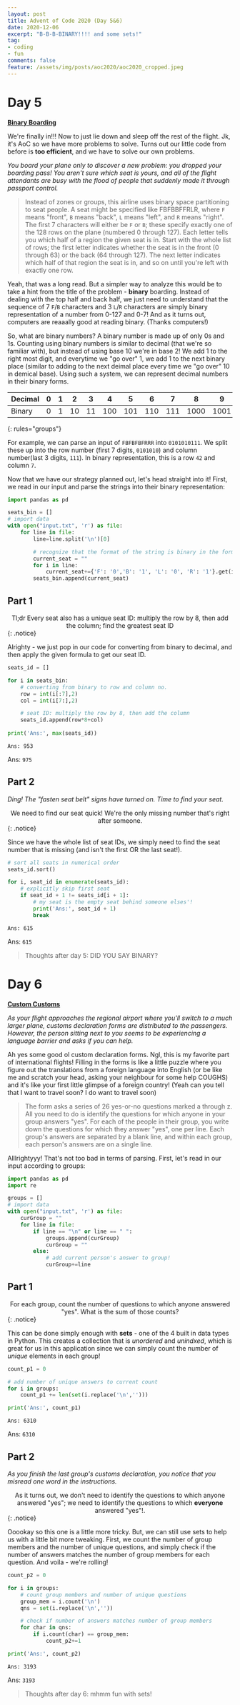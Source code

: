 ```yaml
---
layout: post
title: Advent of Code 2020 (Day 5&6)
date: 2020-12-06
excerpt: "B-B-B-BINARY!!!! and some sets!"
tag: 
- coding
- fun
comments: false
feature: /assets/img/posts/aoc2020/aoc2020_cropped.jpeg
---
```


# Day 5
<a href="https://adventofcode.com/2020/day/5"><b>Binary Boarding</b></a>

We're finally in!!! Now to just lie down and sleep off the rest of the flight. Jk, it's AoC so we have more problems to solve. Turns out our little code from before is **too efficient**, and we have to solve our own problems. 

*You board your plane only to discover a new problem: you dropped your boarding pass! You aren't sure which seat is yours, and all of the flight attendants are busy with the flood of people that suddenly made it through passport control.*

> Instead of zones or groups, this airline uses binary space partitioning to seat people. A seat might be specified like FBFBBFFRLR, where `F` means "front", `B` means "back", `L` means "left", and `R` means "right". The first 7 characters will either be `F` or `B`; these specify exactly one of the 128 rows on the plane (numbered 0 through 127). Each letter tells you which half of a region the given seat is in. Start with the whole list of rows; the first letter indicates whether the seat is in the front (0 through 63) or the back (64 through 127). The next letter indicates which half of that region the seat is in, and so on until you're left with exactly one row.

Yeah, that was a long read. But a simpler way to analyze this would be to take a hint from the title of the problem - **binary** boarding. Instead of dealing with the top half and back half, we just need to understand that the sequence of 7 `F`/`B` characters and 3 `L`/`R` characters are simply binary representation of a number from 0-127 and 0-7! And as it turns out, computers are reaaally good at reading binary. (Thanks computers!) 

So, what are binary numbers? A binary number is made up of only 0s and 1s. Counting using binary numbers is similar to decimal (that we're so familiar with), but instead of using base 10 we're in base 2! We add 1 to the right most digit, and everytime we "go over" 1, we add 1 to the next binary place (similar to adding to the next deimal place every time we "go over" 10 in demical base). Using such a system, we can represent decimal numbers in their binary forms.

| Decimal | 0 | 1 | 2  | 3  | 4   | 5   | 6   | 7   | 8    | 9    | 10   | 11   | 12   | 13   | 14   | 15   |
|---------|---|---|----|----|-----|-----|-----|-----|------|------|------|------|------|------|------|------|
| Binary  | 0 | 1 | 10 | 11 | 100 | 101 | 110 | 111 | 1000 | 1001 | 1010 | 1011 | 1100 | 1101 | 1110 | 1111 |
{: rules="groups"}

For example, we can parse an input of `FBFBFBFRRR` into `0101010111`. We split these up into the row number (first 7 digits, `0101010`) and column number(last 3 digits, `111`). In binary representation, this is a row `42` and column `7`.  

Now that we have our strategy planned out, let's head straight into it! First, we read in our input and parse the strings into their binary representation:

```python
import pandas as pd 

seats_bin = []
# import data
with open("input.txt", 'r') as file:
    for line in file:
        line=line.split('\n')[0]

        # recognize that the format of the string is binary in the format: row = [:7], col = [7:]
        current_seat = ""
        for i in line:
            current_seat+={'F': '0','B': '1', 'L': '0', 'R': '1'}.get(i)
        seats_bin.append(current_seat)
```

## Part 1
<center>Tl;dr Every seat also has a unique seat ID: multiply the row by 8, then add the column; find the greatest seat ID</center>
{: .notice}

Alrighty - we just pop in our code for converting from binary to decimal, and then apply the given formula to get our seat ID.

```python
seats_id = []

for i in seats_bin:
    # converting from binary to row and column no.
    row = int(i[:7],2)
    col = int(i[7:],2)

    # seat ID: multiply the row by 8, then add the column
    seats_id.append(row*8+col)
    
print('Ans:', max(seats_id))
```

    Ans: 953

Ans: `975`

## Part 2
*Ding! The "fasten seat belt" signs have turned on. Time to find your seat.* 
<center>We need to find our seat quick! We're the only missing number that's right after someone.</center>
{: .notice}

Since we have the whole list of seat IDs, we simply need to find the seat number that is missing (and isn't the first OR the last seat!).

```python
# sort all seats in numerical order
seats_id.sort()

for i, seat_id in enumerate(seats_id):
    # explicitly skip first seat
    if seat_id + 1 != seats_id[i + 1]:
        # my seat is the empty seat behind someone elses'!
        print('Ans:', seat_id + 1)
        break
```

    Ans: 615
    

Ans: `615`

> Thoughts after day 5: DID YOU SAY BINARY?

# Day 6
<a href="https://adventofcode.com/2020/day/6"><b>Custom Customs</b></a>

*As your flight approaches the regional airport where you'll switch to a much larger plane, customs declaration forms are distributed to the passengers. However, the person sitting next to you seems to be experiencing a language barrier and asks if you can help.*

Ah yes some good ol custom declaration forms. Ngl, this is my favorite part of international flights! Filling in the forms is like a little puzzle where you figure out the translations from a foreign language into English (or be like me and scratch your head, asking your neighbour for some help COUGHS) and it's like your first little glimpse of a foreign country! (Yeah can you tell that I want to travel soon? I do want to travel soon)

> The form asks a series of 26 yes-or-no questions marked a through z. All you need to do is identify the questions for which anyone in your group answers "yes". For each of the people in their group, you write down the questions for which they answer "yes", one per line. Each group's answers are separated by a blank line, and within each group, each person's answers are on a single line.

Alllrightyyy! That's not too bad in terms of parsing. First, let's read in our input according to groups:

```python
import pandas as pd 
import re

groups = []
# import data
with open("input.txt", 'r') as file:
    curGroup = ""
    for line in file:
        if line == "\n" or line == " ":
            groups.append(curGroup)
            curGroup = ""
        else:
            # add current person's answer to group!
            curGroup+=line
```

## Part 1
<center>For each group, count the number of questions to which anyone answered "yes". What is the sum of those counts?</center>
{: .notice}

This can be done simply enough with **sets** - one of the 4 built in data types in Python. This creates a collection that is *unordered* and *unindxed*, which is great for us in this application since we can simply count the number of *unique* elements in each group!

```python
count_p1 = 0

# add number of unique answers to current count
for i in groups:
    count_p1 += len(set(i.replace('\n','')))

print('Ans:', count_p1)
```

    Ans: 6310

Ans: `6310`

## Part 2
*As you finish the last group's customs declaration, you notice that you misread one word in the instructions.* 
<center>As it turns out, we don't need to identify the questions to which anyone answered "yes"; we need to identify the questions to which <b>everyone</b> answered "yes"!.</center>
{: .notice}

Ooookay so this one is a little more tricky. But, we can still use sets to help us with a little bit more tweaking. First, we count the number of group members and the number of unique questions, and simply check if the number of answers matches the number of group members for each question. And voila - we're rolling!

```python
count_p2 = 0

for i in groups:
    # count group members and number of unique questions
    group_mem = i.count('\n')
    qns = set(i.replace('\n',''))

    # check if number of answers matches number of group members
    for char in qns:
        if i.count(char) == group_mem:
            count_p2+=1

print('Ans:', count_p2)
```

    Ans: 3193

Ans: `3193`

> Thoughts after day 6: mhmm fun with sets!
